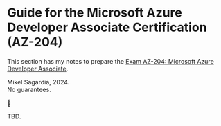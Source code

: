 # Guide for the Microsoft Azure Developer Associate Certification (AZ-204)

This section has my notes to prepare the [Exam AZ-204: Microsoft Azure Developer Associate](https://learn.microsoft.com/en-us/credentials/certifications/azure-developer/).

<!--
I created these notes following the Udacity [**Cloud Developer using Microsoft Azure Nanodegree**](https://www.udacity.com/course/cloud-developer-using-microsoft-azure-nanodegree--nd081)..
-->

Mikel Sagardia, 2024.  
No guarantees.

:construction:

TBD.

